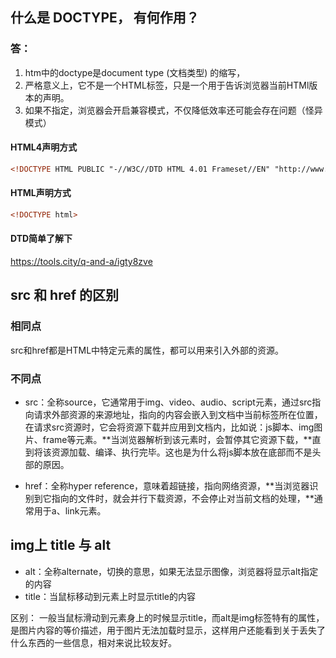 ## 什么是 DOCTYPE， 有何作用？
### 答：
1. htm中的doctype是document type (文档类型) 的缩写，
2. 严格意义上，它不是一个HTML标签，只是一个用于告诉浏览器当前HTMl版本的声明。
3. 如果不指定，浏览器会开启兼容模式，不仅降低效率还可能会存在问题（怪异模式）

#### HTML4声明方式
```html	
<!DOCTYPE HTML PUBLIC "-//W3C//DTD HTML 4.01 Frameset//EN" "http://www.w3.org/TR/html4/frameset.dtd">
```

#### HTML声明方式
```html
<!DOCTYPE html>
```

#### DTD简单了解下
https://tools.city/q-and-a/igty8zve

## src 和 href 的区别
### 相同点
src和href都是HTML中特定元素的属性，都可以用来引入外部的资源。

### 不同点
* src：全称source，它通常用于img、video、audio、script元素，通过src指向请求外部资源的来源地址，指向的内容会嵌入到文档中当前标签所在位置，在请求src资源时，它会将资源下载并应用到文档内，比如说：js脚本、img图片、frame等元素。**当浏览器解析到该元素时，会暂停其它资源下载，**直到将该资源加载、编译、执行完毕。这也是为什么将js脚本放在底部而不是头部的原因。

* href：全称hyper reference，意味着超链接，指向网络资源，**当浏览器识别到它指向的⽂件时，就会并⾏下载资源，不会停⽌对当前⽂档的处理，**通常用于a、link元素。


##  img上 title 与 alt
* alt：全称alternate，切换的意思，如果无法显示图像，浏览器将显示alt指定的内容
* title：当鼠标移动到元素上时显示title的内容

区别：
一般当鼠标滑动到元素身上的时候显示title，而alt是img标签特有的属性，是图片内容的等价描述，用于图片无法加载时显示，这样用户还能看到关于丢失了什么东西的一些信息，相对来说比较友好。
